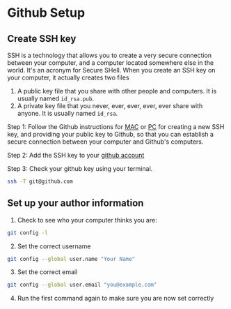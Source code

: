 # Github Setup

## Create SSH key

SSH is a technology that allows you to create a very secure connection between your computer, and a computer located somewhere else in the world. It's an acronym for Secure SHell. When you create an SSH key on your computer, it actually creates two files

1. A public key file that you share with other people and computers. It is usually named `id_rsa.pub`.
1. A private key file that you never, ever, ever, ever, ever share with anyone. It is usually named `id_rsa`.

Step 1:  Follow the Github instructions for [MAC](https://help.github.com/articles/generating-a-new-ssh-key-and-adding-it-to-the-ssh-agent/#platform-mac) or [PC](https://help.github.com/articles/generating-a-new-ssh-key-and-adding-it-to-the-ssh-agent/#platform-windows) for creating a new SSH key, and providing your public key to Github, so that you can establish a secure connection between your computer and Github's computers.

Step 2: Add the SSH key to your [github account](https://help.github.com/articles/adding-a-new-ssh-key-to-your-github-account/)

Step 3: Check your github key using your terminal.
```sh
ssh -T git@github.com
```

## Set up your author information
1.  Check to see who your computer thinks you are:
```sh
git config -l
```

2.  Set the correct username
```sh
git config --global user.name "Your Name"
```

3.  Set the correct email
```sh
git config --global user.email "you@example.com"
```

4.  Run the first command again to make sure you are now set correctly


